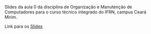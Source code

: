 Slides da aula 0 da disciplina de Organização e Manutenção de Computadores para o curso técnico integrado do IFRN, campus Ceará Mirim.

Link para os [Slides](https://jp-guimaraes.github.io/orgman_slides00/)
